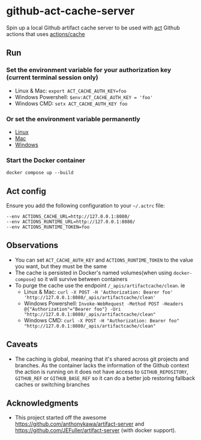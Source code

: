 # github-act-cache-server

Spin up a local Github artifact cache server to be used with [act](https://github.com/nektos/act) Github actions that uses [actions/cache](https://github.com/actions/cache)

## Run

### Set the environment variable for your authorization key (current terminal session only)

- Linux & Mac: `export ACT_CACHE_AUTH_KEY=foo`
- Windows Powershell: `$env:ACT_CACHE_AUTH_KEY = 'foo'`
- Windows CMD: `setx ACT_CACHE_AUTH_KEY foo`

### Or set the environment variable permanently

- [Linux](https://phoenixnap.com/kb/linux-set-environment-variable#ftoc-heading-9)
- [Mac](https://phoenixnap.com/kb/set-environment-variable-mac#ftoc-heading-5)
- [Windows](https://phoenixnap.com/kb/windows-set-environment-variable#ftoc-heading-4)

### Start the Docker container

```
docker compose up --build
```

## Act config
Ensure you add the following configuration to your `~/.actrc` file:
````
--env ACTIONS_CACHE_URL=http://127.0.0.1:8080/
--env ACTIONS_RUNTIME_URL=http://127.0.0.1:8080/
--env ACTIONS_RUNTIME_TOKEN=foo
````

## Observations
- You can set `ACT_CACHE_AUTH_KEY` and `ACTIONS_RUNTIME_TOKEN` to the value you want, but they must be the same
- The cache is persisted in Docker's named volumes(when using `docker-compose`) so it will survive between containers
- To purge the cache use the endpoint `/_apis/artifactcache/clean`. ie
  - Linux & Mac: `curl -X POST -H 'Authorization: Bearer foo' 'http://127.0.0.1:8080/_apis/artifactcache/clean'`
  - Windows Powershell: `Invoke-WebRequest -Method POST -Headers @{"Authorization"="Bearer foo"} -Uri "http://127.0.0.1:8080/_apis/artifactcache/clean"`
  - Windows CMD: `curl -X POST -H "Authorization: Bearer foo" "http://127.0.0.1:8080/_apis/artifactcache/clean"`

## Caveats
- The caching is global, meaning that it's shared across git projects and branches. As the container lacks the information of the Github context the action is running on it does not have access to `GITHUB_REPOSITORY`, `GITHUB_REF` or `GITHUB_BASE_REF` so it can do a better job restoring fallback caches or switching branches

## Acknowledgments

- This project started off the awesome https://github.com/anthonykawa/artifact-server and https://github.com/JEFuller/artifact-server (with docker support). 
